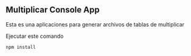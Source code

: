 

## Multiplicar Console App

Esta es una aplicaciones para generar archivos de tablas
de multiplicar

Ejecutar este comando

`````
npm install
`````